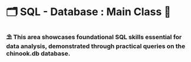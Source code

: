 # 🗂 SQL - Database : Main Class 🌻
### ⛱ This area showcases foundational SQL skills essential for data analysis, demonstrated through practical queries on the chinook.db database. 
